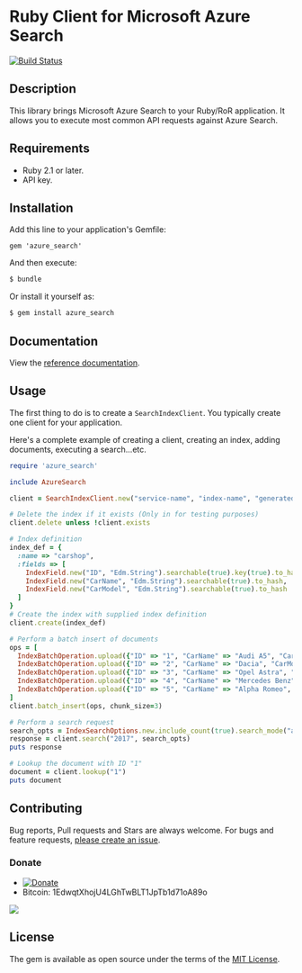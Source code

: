 # Ruby Client for Microsoft Azure Search

[![Build Status](https://travis-ci.org/amrfaissal/azuresearch-ruby-client.svg?branch=master)](https://travis-ci.org/amrfaissal/azuresearch-ruby-client)

## Description

This library brings Microsoft Azure Search to your Ruby/RoR application. It allows you to execute most common API requests against Azure Search.

## Requirements

- Ruby 2.1 or later.
- API key.

## Installation

Add this line to your application's Gemfile:

```
gem 'azure_search'
```

And then execute:

```bash
$ bundle
```

Or install it yourself as:

```bash
$ gem install azure_search
```

## Documentation

View the [reference documentation](http://www.rubydoc.info/gems/azure_search).

## Usage

The first thing to do is to create a `SearchIndexClient`. You typically create one client for your application.

Here's a complete example of creating a client, creating an index, adding documents, executing a search...etc.

```ruby
require 'azure_search'

include AzureSearch

client = SearchIndexClient.new("service-name", "index-name", "generated-api-key")

# Delete the index if it exists (Only in for testing purposes)
client.delete unless !client.exists

# Index definition
index_def = {
  :name => "carshop",
  :fields => [
    IndexField.new("ID", "Edm.String").searchable(true).key(true).to_hash,
    IndexField.new("CarName", "Edm.String").searchable(true).to_hash,
    IndexField.new("CarModel", "Edm.String").searchable(true).to_hash
  ]
}
# Create the index with supplied index definition
client.create(index_def)

# Perform a batch insert of documents
ops = [
  IndexBatchOperation.upload({"ID" => "1", "CarName" => "Audi A5", "CarModel" => "2017"}),
  IndexBatchOperation.upload({"ID" => "2", "CarName" => "Dacia", "CarModel" => "2013"}),
  IndexBatchOperation.upload({"ID" => "3", "CarName" => "Opel Astra", "CarModel" => "2016"}),
  IndexBatchOperation.upload({"ID" => "4", "CarName" => "Mercedes Benz", "CarModel" => "2017"}),
  IndexBatchOperation.upload({"ID" => "5", "CarName" => "Alpha Romeo", "CarModel" => "2015"})
]
client.batch_insert(ops, chunk_size=3)

# Perform a search request
search_opts = IndexSearchOptions.new.include_count(true).search_mode("all").search_fields("CarName,CarModel").top(3)
response = client.search("2017", search_opts)
puts response

# Lookup the document with ID "1"
document = client.lookup("1")
puts document
```

## Contributing

Bug reports, Pull requests and Stars are always welcome. For bugs and feature requests, [please create an issue](https://github.com/amrfaissal/azuresearch-ruby-client/issues/new).

### Donate

* [![Donate](https://img.shields.io/badge/Donate-PayPal-blue.svg)](https://www.paypal.me/amrfaissal)
* Bitcoin: 1EdwqtXhojU4LGhTwBLT1JpTb1d71oA89o

![](https://cloud.githubusercontent.com/assets/1248967/25093965/2ea18cde-2395-11e7-8368-3f761b0bd8b7.png)

## License

The gem is available as open source under the terms of the [MIT License](http://opensource.org/licenses/MIT).
